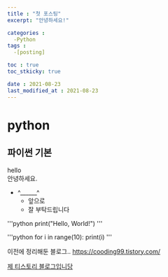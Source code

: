 ```yaml
---
title : "첫 포스팅"
excerpt: "안녕하세요!"

categories :
  -Python
tags :
  -[posting]

toc : true
toc_stkicky: true

date : 2021-08-23
last_modified_at : 2021-08-23
---
```


# python
## 파이썬 기본

hello <br> 안녕하세요.

- ^______^
  - 앞으로
  - 잘 부탁드립니다


'''python
print("Hello, World!")
'''

'''python
for i in range(10):
    print(i)
'''

이전에 정리해둔 블로그..
<https://cooding99.tistory.com/>

[제 티스토리 블로그입니당](https://cooding99.tistory.com/)


